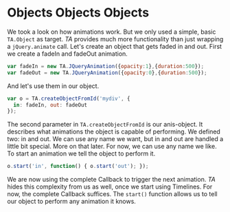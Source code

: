 # Objects Objects Objects

We took a look on how animations work. But we only used a simple, basic `TA.Object` as target. *TA* provides much more functionality than just wrapping a `jQuery.animate` call. Let's create an object that gets faded in and out. First we create a fadeIn and fadeOut animation.

```javascript
var fadeIn = new TA.JQueryAnimation({opacity:1},{duration:500});
var fadeOut = new TA.JQueryAnimation({opacity:0},{duration:500});
```
And let's use them in our object.
```javascript
var o = TA.createObjectFromId('mydiv', {
  in: fadeIn, out: fadeOut
});
```

The second parameter in `TA.createObjectFromId` is our anis-object. It describes what animations the object is capable of performing. We defined two: in and out. We can use any name we want, but in and out are handled a little bit special. More on that later. For now, we can use any name we like. To start an animation we tell the object to perform it.

```javascript
o.start('in', function() { o.start('out'); });
```
We are now using the complete Callback to trigger the next animation. *TA* hides this complexity from us as well, once we start using Timelines. For now, the complete Callback suffices. The `start()` function allows us to tell our object to perform any animation it knows.